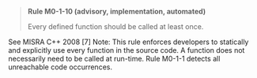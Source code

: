 > **Rule M0-1-10 (advisory, implementation, automated)**
>
> Every defined function should be called at least once.

See MISRA C++ 2008 [7]
Note: This rule enforces developers to statically and explicitly use every function in
the source code. A function does not necessarily need to be called at run-time. Rule
M0-1-1 detects all unreachable code occurrences.
